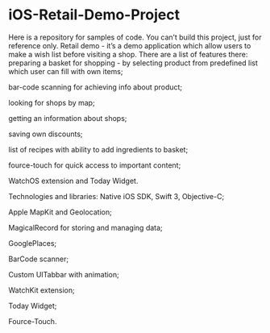 # iOS-Retail-Demo-Project
Here is a repository for samples of code.
You can’t build this project, just for reference only.
Retail demo - it’s a demo application which allow users to make a wish list before visiting a shop. There are a list of features there:
preparing a basket for shopping - by selecting product from predefined list which user can fill with own items;

bar-code scanning for achieving info about product;

looking for shops by map;

getting an information about shops;

saving own discounts;

list of recipes with ability to add ingredients to basket;

fource-touch for quick access to important content;

WatchOS extension and Today Widget.

Technologies and libraries:
Native iOS SDK, Swift 3, Objective-C;

Apple MapKit and Geolocation;

MagicalRecord for storing and managing data;

GooglePlaces;

BarCode scanner;

Custom UITabbar with animation;

WatchKit extension;

Today Widget;

Fource-Touch.
